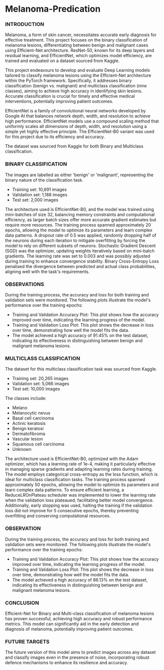 # Melanoma-Predication
### INTRODUCTION 

Melanoma, a form of skin cancer, necessitates accurate early diagnosis for effective treatment.
This project focuses on the binary classification of melanoma lesions, differentiating between
benign and malignant cases using Efficient-Net architecture. ResNet-50, known
for its deep layers and residual learning, and EfficientNet, which optimizes model efficiency, are
trained and evaluated on a dataset sourced from Kaggle.

This project endeavours to develop and evaluate Deep Learning models tailored to classify melanoma lesions using the Efficient-Net architecture within the PyTorch framework. Specifically, it addresses binary classification (benign vs. malignant) and multiclass classification (nine classes), aiming to achieve high accuracy in identifying skin lesions. Accurate classification is crucial for timely and effective medical interventions, potentially improving patient outcomes.

EfficientNet is a family of convolutional neural networks developed by Google AI that balances
network depth, width, and resolution to achieve high performance. EfficientNet models use a
compound scaling method that uniformly scales all dimensions of depth, width, and resolution
using a simple yet highly effective principle. The EfficientNet-B0 variant was used for this
project due to its efficiency and accuracy.

The dataset was sourced from Kaggle for both Binary and Multiclass classification.

### BINARY CLASSIFICATION 

The images are labelled as either 'benign' or 'malignant', representing the binary nature of the
classification task.

- Training set: 10,691 images
- Validation set: 1,188 images
- Test set: 2,000 images

The architecture used is EfficientNet-B0, and the model was trained using mini-batches of size 32, balancing memory constraints and computational efficiency, as larger batch sizes offer more accurate gradient estimates but require more resources. 
The training process spanned approximately 20 epochs, allowing the model to optimize its parameters and learn complex data patterns. 
A dropout rate of 0.5 was applied, randomly dropping half of the neurons during each iteration to mitigate overfitting by forcing the model to rely on different subsets of neurons. 
Stochastic Gradient Descent (SGD) was the optimizer, updating weights iteratively based on mini-batch gradients. 
The learning rate was set to 0.003 and was possibly adjusted during training to enhance convergence stability. 
Binary Cross-Entropy Loss penalised the divergence between predicted and actual class probabilities, aligning well with the task's requirements.

### OBSERVATIONS

During the training process, the accuracy and loss for both training and validation sets were
monitored. The following plots illustrate the model's performance over the training epochs:

- Training and Validation Accuracy Plot: This plot shows how the accuracy improved
over time, indicating the learning progress of the model.
- Training and Validation Loss Plot: This plot shows the decrease in loss over time,
demonstrating how well the model fits the data.
- The model achieved a high accuracy of 91.45% on the test dataset, indicating its effectiveness in
distinguishing between benign and malignant melanoma lesions.

### MULTICLASS CLASSIFICATION 
The dataset for this multiclass classification task was sourced from Kaggle.

- Training set: 20,265 images
- Validation set: 5,066 images
- Test set: 10,000 images

The classes include:

- Melano
- Melanocytic nevus
- Basal cell carcinoma
- Actinic keratosis
- Benign keratosi
- Dermatofibroma
- Vascular lesion
- Squamous cell carcinoma
- Unknown

The architecture used is EfficientNet-B0, optimized with the Adam optimizer, which has a learning rate of 1e-4, making it particularly effective in managing sparse gradients and adapting learning rates during training. The model employs categorical cross-entropy as the loss function, which is ideal for multiclass classification tasks. 
The training process spanned approximately 50 epochs, allowing the model to optimize its parameters and learn complex data patterns. 
To ensure efficient learning, a ReduceLROnPlateau scheduler was implemented to lower the learning rate when the validation loss plateaued, facilitating better model convergence. Additionally, early stopping was used, halting the training if the validation loss did not improve for 5 consecutive epochs, thereby preventing overfitting and conserving computational resources.

### OBSERVATION

During the training process, the accuracy and loss for both training and validation sets were
monitored. The following plots illustrate the model's performance over the training epochs:

- Training and Validation Accuracy Plot: This plot shows how the accuracy improved
over time, indicating the learning progress of the model.
- Training and Validation Loss Plot: This plot shows the decrease in loss over time,
demonstrating how well the model fits the data.
- The model achieved a high accuracy of 86.13% on the test dataset, indicating its effectiveness in
distinguishing between benign and malignant melanoma lesions.

### CONCLUSION

Efficient-Net for Binary and Multi-class classification of melanoma lesions has proven successful, achieving high accuracy and robust performance metrics. This model can significantly aid in the early detection and diagnosis of melanoma, potentially improving patient outcomes.

### FUTURE TARGETS

The future version of this model aims to predict images across any dataset and classify images even in the presence of noise, incorporating robust defence mechanisms to enhance its resilience and accuracy.
